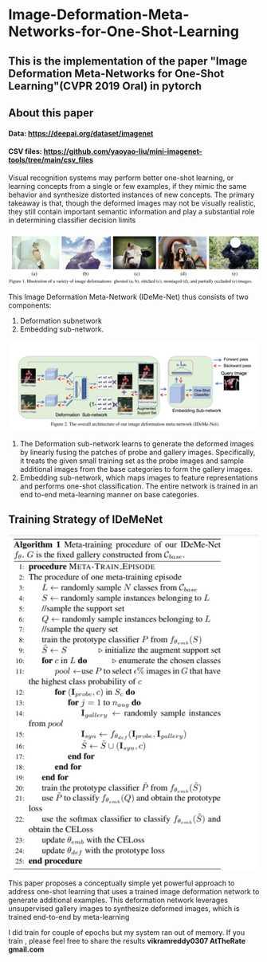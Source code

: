 # Image-Deformation-Meta-Networks-for-One-Shot-Learning

## This is the implementation of the paper "Image Deformation Meta-Networks for One-Shot Learning"(CVPR 2019 Oral) in pytorch

## About this paper
#### Data: https://deepai.org/dataset/imagenet
#### CSV files: https://github.com/yaoyao-liu/mini-imagenet-tools/tree/main/csv_files
Visual recognition systems may perform better one-shot learning, or learning concepts from a single or few examples, if they mimic the same behavior and synthesize distorted instances of new concepts. The primary takeaway is that, though the deformed images may not be visually realistic, they still contain important semantic information and play a substantial role in determining classifier decision limits


![Alt text](images/img1.png)

This Image Deformation Meta-Network (IDeMe-Net) thus consists of two components:
1. Deformation subnetwork
2. Embedding sub-network.


![Alt text](images/img2.png)

1. The Deformation sub-network learns to generate the deformed images by linearly fusing the patches of probe and gallery images. Specifically, it treats the given small training set as the probe images and sample additional images from the base categories to form the gallery images.
2. Embedding sub-network, which maps images to feature representations and performs one-shot classification. The entire network is trained in an end to-end meta-learning manner on base categories.

## Training Strategy of IDeMeNet

![Alt text](images/img3.png)

This paper proposes a conceptually simple yet powerful approach to address one-shot learning that uses a trained image deformation network to generate additional examples. This deformation network leverages unsupervised gallery images to synthesize deformed images, which is trained end-to-end by meta-learning

I did train for couple of epochs but my system ran out of memory. If you train , please feel free to share the results **vikramreddy0307 AtTheRate gmail.com**

